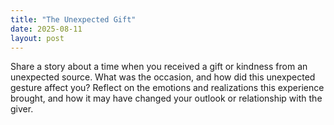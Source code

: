 ```yaml
---
title: "The Unexpected Gift"
date: 2025-08-11
layout: post
---
```


Share a story about a time when you received a gift or kindness from an unexpected source. What was the occasion, and how did this unexpected gesture affect you? Reflect on the emotions and realizations this experience brought, and how it may have changed your outlook or relationship with the giver.
